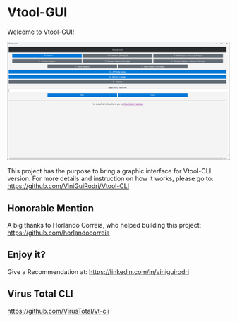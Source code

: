 # Vtool-GUI
Welcome to Vtool-GUI!

<img src="/Vtool-GUI.png" width="1000">

This project has the purpose to bring a graphic interface for Vtool-CLI version. For more details and instruction on how it works, please go to: https://github.com/ViniGuiRodri/Vtool-CLI


 ## Honorable Mention
 A big thanks to Horlando Correia, who helped building this project: https://github.com/horlandocorreia


## Enjoy it?
Give a Recommendation at: https://linkedin.com/in/viniguirodri


 ## Virus Total CLI
 https://github.com/VirusTotal/vt-cli
